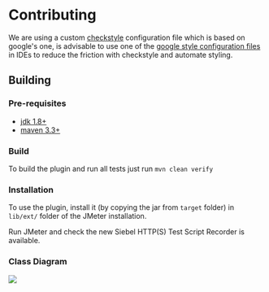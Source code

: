 # Contributing

We are using a custom [checkstyle](http://checkstyle.sourceforge.net/index.html) configuration file which is based on google's one, is advisable to use one of the [google style configuration files](https://github.com/google/styleguide) in IDEs to reduce the friction with checkstyle and automate styling.

## Building

### Pre-requisites

- [jdk 1.8+](http://www.oracle.com/technetwork/java/javase/downloads/index.html)
- [maven 3.3+](https://maven.apache.org/)

### Build

To build the plugin and run all tests just run `mvn clean verify`

### Installation

To use the plugin, install it (by copying the jar from `target` folder) in `lib/ext/` folder of the JMeter installation.

Run JMeter and check the new Siebel HTTP(S) Test Script Recorder is available.

### Class Diagram

![](http://www.plantuml.com/plantuml/proxy?cache=no&src=http://gitlab.abstracta.us/BZ/jmeter-siebel-plugin/raw/master/docs/classDiagram.puml)

